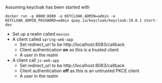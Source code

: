 
Assuming keycloak has been started with

`docker run -p 8080:8080 -e KEYCLOAK_ADMIN=admin -e KEYCLOAK_ADMIN_PASSWORD=admin quay.io/keycloak/keycloak:19.0.1 start-dev`

 - Set up a realm called `movies`
 - A client called `spring-web-app`
   - Set redirect_url to be http://localhost:8083/callback
   - Client authentication **on** as this is a trusted client
   - A user in the realm
 - A client call `js-web-app`
     - Set redirect_url to be http://localhost:8083/callback
     - Client authentication **off** as this is an untrusted PKCE client
     - A user in the realm

 